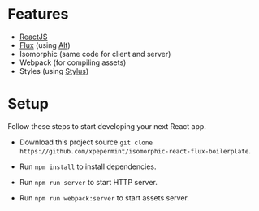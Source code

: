 # Features

* [ReactJS](https://facebook.github.io/react/)
* [Flux](https://facebook.github.io/flux/docs/overview.html) (using [Alt](http://alt.js.org/))
* Isomorphic (same code for client and server)
* Webpack (for compiling assets)
* Styles (using [Stylus](https://learnboost.github.io/stylus/))

# Setup

Follow these steps to start developing your next React app.

* Download this project source `git clone https://github.com/xpepermint/isomorphic-react-flux-boilerplate`.

* Run `npm install` to install dependencies.

* Run `npm run server` to start HTTP server.

* Run `npm run webpack:server` to start assets server.
